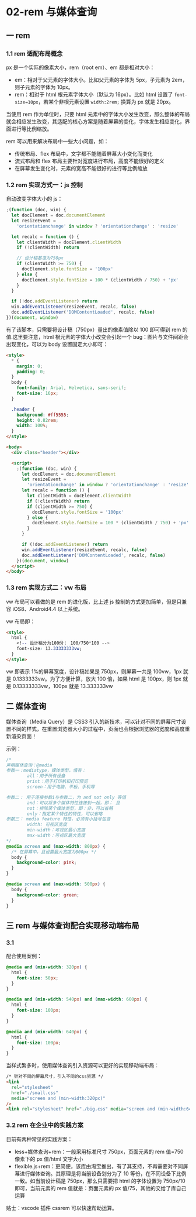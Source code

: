 # 02-rem 与媒体查询

## 一 rem

### 1.1 rem 适配布局概念

px 是一个实际的像素大小，rem（root em）、em 都是相对大小：

- em：相对于父元素的字体大小。比如父元素的字体为 5px，子元素为 2em，则子元素的字体为 10px。
- rem：相对于 html 根元素字体大小（默认为 16px）。比如 html 设置了 `font-size=10px`，若某个非根元素设置 `width:2rem;` 换算为 px 就是 20px。

当使用 rem 作为单位时，只要 html 元素中的字体大小发生改变，那么整体的布局就会相应发生改变，其适配的核心方案是随着屏幕的变化，字体发生相应变化，界面进行等比例缩放。

rem 可以用来解决布局中一些大小问题，如：

- 传统布局、flex 布局中，文字都不能随着屏幕大小变化而变化
- 流式布局和 flex 布局主要针对宽度进行布局，高度不能很好的定义
- 在屏幕发生变化时，元素的宽高不能很好的进行等比例缩放

### 1.2 rem 实现方式一：js 控制

自动改变字体大小的 js：

```js
;(function (doc, win) {
  let docElement = doc.documentElement
  let resizeEvent =
    'orientationchange' in window ? 'orientationchange' : 'resize'

  let recalc = function () {
    let clientWidth = docElement.clientWidth
    if (!clientWidth) return

    // 设计稿基准为750px
    if (clientWidth >= 750) {
      docElement.style.fontSize = '100px'
    } else {
      docElement.style.fontSize = 100 * (clientWidth / 750) + 'px'
    }
  }

  if (!doc.addEventListener) return
  win.addEventListener(resizeEvent, recalc, false)
  doc.addEventListener('DOMContentLoaded', recalc, false)
})(document, window)
```

有了该脚本，只需要将设计稿（750px）量出的像素值除以 100 即可得到 rem 的值.这里要注意，html 根元素的字体大小改变会引起一个 bug：图片与文件间距会出现变化，可以为 body 设置固定大小即可：

```html
<style>
  * {
    margin: 0;
    padding: 0;
  }
  body {
    font-family: Arial, Helvetica, sans-serif;
    font-size: 16px;
  }

  .header {
    background: #ff5555;
    height: 0.82rem;
    width: 100%;
  }
</style>

<body>
  <div class="header"></div>

  <script>
    ;(function (doc, win) {
      let docElement = doc.documentElement
      let resizeEvent =
        'orientationchange' in window ? 'orientationchange' : 'resize'
      let recalc = function () {
        let clientWidth = docElement.clientWidth
        if (!clientWidth) return
        if (clientWidth >= 750) {
          docElement.style.fontSize = '100px'
        } else {
          docElement.style.fontSize = 100 * (clientWidth / 750) + 'px'
        }
      }

      if (!doc.addEventListener) return
      win.addEventListener(resizeEvent, recalc, false)
      doc.addEventListener('DOMContentLoaded', recalc, false)
    })(document, window)
  </script>
</body>
```

### 1.3 rem 实现方式二：vw 布局

vw 布局可以看做的是 rem 的进化版，比上述 js 控制的方式更加简单，但是只兼容 iOS8、Android4.4 以上系统。

vw 布局即：

```html
<style>
  html {
    <!-- 设计稿分为100份： 100/750*100 -->
    font-size: 13.33333333vw;
  }
</style>
```

vw 即表示 1%的屏幕宽度，设计稿如果是 750px，则屏幕一共是 100vw，1px 就是 0.1333333vw。为了方便计算，放大 100 倍，如果 html 是 100px，则 1px 就是 0.13333333vw，100px 就是 13.333333vw

## 二 媒体查询

媒体查询（Media Query）是 CSS3 引入的新技术，可以针对不同的屏幕尺寸设置不同的样式，在重置浏览器大小的过程中，页面也会根据浏览器的宽度和高度重新渲染页面！

示例：

```css
/*
声明媒体查询：@media
参数一：mediatype，媒体类型，值有：
        all：用于所有设备
        print：用于打印机和打印预览
        screen：用于电脑、平板、手机等

参数二： 用于连接参数1与参数二，为 and not only 等值
        and：可以将多个媒体特性连接到一起，即： 且
        not：排除某个媒体类型，即：非，可以省略
        only：指定某个特性的特性，可以省略
参数三： media feature 特性，必须有小括号包含
        width: 可视区宽度
        min-width：可视区最小宽度
        max-width：可视区最大宽度
*/
@media screen and (max-width: 800px) {
  /* 在屏幕中，且设置最大宽度为800px */
  body {
    background-color: pink;
  }
}

@media screen and (max-width: 500px) {
  body {
    background-color: green;
  }
}
```

## 三 rem 与媒体查询配合实现移动端布局

### 3.1

配合使用案例：

```css
@media and (min-width: 320px) {
  html {
    font-size: 50px;
  }
}

@media and (min-width: 540px) and (max-width: 600px) {
  html {
    font-size: 100px;
  }
}

@media and (min-width: 640px) {
  html {
    font-size: 100px;
  }
}
```

当样式繁多时，使用媒体查询引入资源可以更好的实现移动端布局：

```html
/* 针对不同的屏幕尺寸，引入不同的css资源 */
<link
  rel="stylesheet"
  href="./small.css"
  media="screen and (min-width:320px)"
/>
<link rel="stylesheet" href="./big.css" media="screen and (min-width:640px)" />
```

### 3.2 rem 在企业中的实践方案

目前有两种常见的实践方案：

- less+媒体查询+rem：一般采用标准尺寸 750px，页面元素的 rem 值=750 像素下的 px 值/html 文字大小
- flexible.js+rem：更简便，该库由淘宝推出，有了其支持，不再需要对不同屏幕进行媒体查询。其原理是将当前设备划分为了 10 等份，在不同设备下比例一致。如当前设计稿是 750px，那么只需要把 html 的字体设置为 750px/10 即可，当前元素的 rem 值就是：页面元素的 px 值/75，其他的交给了库自己运算

贴士：vscode 插件 cssrem 可以快速帮助运算。
